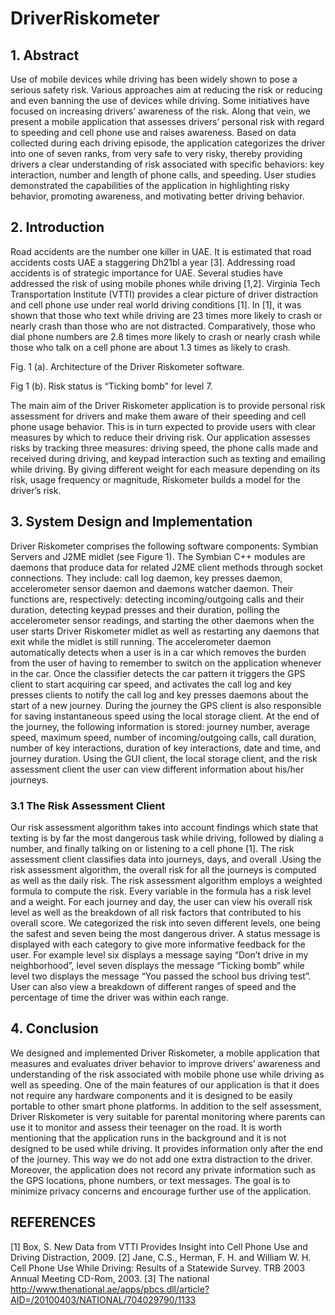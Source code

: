 # DriverRiskometer

## 1.	Abstract
Use of mobile devices while driving has been widely shown to pose a serious safety risk. Various approaches aim at reducing the risk or reducing and even banning the use of devices while driving. Some initiatives have focused on increasing drivers’ awareness of the risk. Along that vein, we present a mobile application that assesses drivers’ personal risk with regard to speeding and cell phone use and raises awareness. Based on data collected during each driving episode, the application categorizes the driver into one of seven ranks, from very safe to very risky, thereby providing drivers a clear understanding of risk associated with specific behaviors: key interaction, number and length of phone calls, and speeding. User studies demonstrated the capabilities of the application in highlighting risky behavior, promoting awareness, and motivating better driving behavior.

## 2.	Introduction 
Road accidents are the number one killer in UAE. It is estimated that road accidents costs UAE a staggering Dh21bl a year [3]. Addressing road accidents is of strategic importance for UAE. Several studies have addressed the risk of using mobile phones while driving [1,2]. Virginia Tech Transportation Institute (VTTI) provides a clear picture of driver distraction and cell phone use under real world driving conditions [1]. In [1], it was shown that those who text while driving are 23 times more likely to crash or nearly crash than those who are not distracted. Comparatively, those who dial phone numbers are 2.8 times more likely to crash or nearly crash while those who talk on a cell phone are about 1.3 times as likely to crash.

Fig. 1 (a). Architecture of the Driver Riskometer software.	

Fig 1 (b). Risk status is “Ticking bomb” for level 7.

The main aim of the Driver Riskometer application is to provide personal risk assessment for drivers and make them aware of their speeding and cell phone usage behavior. This is in turn expected to provide users with clear measures by which to reduce their driving risk. Our application assesses risks by tracking three measures: driving speed, the phone calls made and received during driving, and keypad interaction such as texting and emailing while driving. By giving different weight for each measure depending on its risk, usage frequency or magnitude, Riskometer builds a model for the driver’s risk.

## 3.	System Design and Implementation
Driver Riskometer comprises the following software components: Symbian Servers and J2ME midlet (see Figure 1). The Symbian C++ modules are daemons that produce data for related J2ME client methods through socket connections. They include: call log daemon, key presses daemon, accelerometer sensor daemon and daemons watcher daemon. Their functions are, respectively: detecting incoming/outgoing calls and their duration, detecting keypad presses and their duration, polling the accelerometer sensor readings, and starting the other daemons when the user starts Driver Riskometer midlet as well as restarting any daemons that exit while the midlet is still running. 
The accelerometer daemon automatically detects when a user is in a car which removes the burden from the user of having to remember to switch on the application whenever in the car. Once the classifier detects the car pattern it triggers the GPS client to start acquiring car speed, and activates the call log and key presses clients to notify the call log and key presses daemons about the start of a new journey. During the journey the GPS client is also responsible for saving instantaneous speed using the local storage client. At the end of the journey, the following information is stored: journey number, average speed, maximum speed, number of incoming/outgoing calls, call duration, number of key interactions, duration of key interactions, date and time, and journey duration. Using the GUI client, the local storage client, and the risk assessment client the user can view different information about his/her journeys.

### 3.1 The Risk Assessment Client 
Our risk assessment algorithm takes into account findings which state that texting is by far the most dangerous task while driving, followed by dialing a number, and finally talking on or listening to a cell phone [1]. The risk assessment client classifies data into journeys, days, and overall .Using the risk assessment algorithm, the overall risk for all the journeys is computed as well as the daily risk. The risk assessment algorithm employs a weighted formula to compute the risk. Every variable in the formula has a risk level and a weight. For each journey and day, the user can view his overall risk level as well as the breakdown of all risk factors that contributed to his overall score. We categorized the risk into seven different levels, one being the safest and seven being the most dangerous driver. A status message is displayed with each category to give more informative feedback for the user. For example level six displays a message saying “Don’t drive in my neighborhood”, level seven displays the message “Ticking bomb” while level two displays the message “You passed the school bus driving test”. User can also view a breakdown of different ranges of speed and the percentage of time the driver was within each range. 

## 4.	Conclusion
We designed and implemented Driver Riskometer, a mobile application that measures and evaluates driver behavior to improve drivers’ awareness and understanding of the risk associated with mobile phone use while driving as well as speeding. One of the main features of our application is that it does not require any hardware components and it is designed to be easily portable to other smart phone platforms. In addition to the self assessment, Driver Riskometer is very suitable for parental monitoring where parents can use it to monitor and assess their teenager on the road. It is worth mentioning that the application runs in the background and it is not designed to be used while driving. It provides information only after the end of the journey. This way we do not add one extra distraction to the driver. Moreover, the application does not record any private information such as the GPS locations, phone numbers, or text messages. The goal is to minimize privacy concerns and encourage further use of the application.

## REFERENCES
[1] Box, S.  New Data from VTTI Provides Insight into Cell Phone Use and Driving Distraction, 2009.
[2] Jane, C.S., Herman, F. H. and William W. H. Cell Phone Use While Driving: Results of a Statewide Survey. TRB 2003 Annual Meeting CD-Rom, 2003. 
[3] The national http://www.thenational.ae/apps/pbcs.dll/article?AID=/20100403/NATIONAL/704029790/1133


